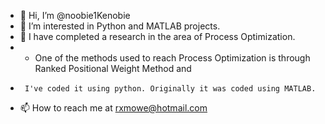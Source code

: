 - 👋 Hi, I’m @noobie1Kenobie
- 👀 I’m interested in Python and MATLAB projects.
- 🌱 I have completed a research in the area of Process Optimization.
-    - One of the methods used to reach Process Optimization is through Ranked Positional Weight Method and 
-      I've coded it using python. Originally it was coded using MATLAB. 
- 📫 How to reach me at rxmowe@hotmail.com

<!---
noobie1Kenobie/noobie1Kenobie is a ✨ special ✨ repository because its `README.md` (this file) appears on your GitHub profile.
You can click the Preview link to take a look at your changes.
--->
